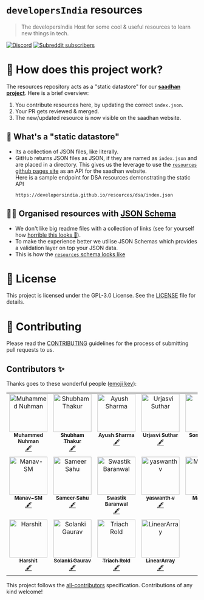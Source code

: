 # `developersIndia` resources

> The developersIndia Host for some cool & useful resources to learn new things in tech.

[![Discord](https://img.shields.io/discord/669880381649977354?color=%237289da&label=Discord&logo=Discord)](https://discordapp.com/invite/MKXMSNC)
[![Subreddit subscribers](https://img.shields.io/badge/dynamic/json?url=https%3A%2F%2Fdevelopersindia.github.io%2Fmetrics%2Fdata%2F&query=%24.totalMembers&suffix=%20members&style=flat&logo=reddit&label=r%2FdevelopersIndia&color=orange&link=https%3A%2F%2Fwww.reddit.com%2Fr%2FdevelopersIndia
)](https://www.reddit.com/r/developersIndia/)

# 👀 How does this project work?

The resources repository acts as a "static datastore" for our [**saadhan project**](https://saadhan.developersindia.in/). Here is a brief overview:
1. You contribute resources here, by updating the correct `index.json`.
2. Your PR gets reviewed & merged.
3. The new/updated resource is now visible on the saadhan website.

## 🤨 What's a "static datastore"
- Its a collection of JSON files, like literally.
- GitHub returns JSON files as JSON, if they are named as `index.json` and are placed in a directory. This gives us the leverage to use the [`resources` github pages site](https://developersindia.github.io/resources/) as an API for the saadhan website. <br>
  Here is a sample endpoint for DSA resources demonstrating the static API
  ```
  https://developersindia.github.io/resources/dsa/index.json
  ```

## 🙌🏽 Organised resources with [JSON Schema](https://json-schema.org/)
- We don't like big readme files with a collection of links (see for yourself how [horrible this looks 🤮](https://github.com/developersIndia/resources/blob/099258bb6daffd67475add7e8ef137b430c50c33/README.md)).
- To make the experience better we utilise JSON Schemas which provides a validation layer on top your JSON data.
- This is how the [`resources` schema looks like](https://github.com/developersIndia/resources/blob/master/resource.schema)

# 📜 License

This project is licensed under the GPL-3.0 License. See the [LICENSE](LICENSE) file for details.

# 👋 Contributing

Please read the [CONTRIBUTING](CONTRIBUTING.md) guidelines for the process of submitting pull requests to us.

## Contributors ✨

Thanks goes to these wonderful people ([emoji key](https://allcontributors.org/docs/en/emoji-key)):

<!-- ALL-CONTRIBUTORS-LIST:START - Do not remove or modify this section -->
<!-- prettier-ignore-start -->
<!-- markdownlint-disable -->
<table>
  <tbody>
    <tr>
      <td align="center" valign="top" width="14.28%"><a href="https://nuhman.github.io"><img src="https://avatars3.githubusercontent.com/u/15177381?v=4?s=100" width="100px;" alt="Muhammed Nuhman"/><br /><sub><b>Muhammed Nuhman</b></sub></a><br /><a href="#content-nuhman" title="Content">🖋</a></td>
      <td align="center" valign="top" width="14.28%"><a href="https://github.com/sbmthakur"><img src="https://avatars2.githubusercontent.com/u/7949156?v=4?s=100" width="100px;" alt="Shubham Thakur"/><br /><sub><b>Shubham Thakur</b></sub></a><br /><a href="#content-sbmthakur" title="Content">🖋</a></td>
      <td align="center" valign="top" width="14.28%"><a href="https://github.com/SharmaAayush"><img src="https://avatars.githubusercontent.com/u/29497880?v=4?s=100" width="100px;" alt="Ayush Sharma"/><br /><sub><b>Ayush Sharma</b></sub></a><br /><a href="#content-SharmaAayush" title="Content">🖋</a></td>
      <td align="center" valign="top" width="14.28%"><a href="https://github.com/BlackGoku36"><img src="https://avatars.githubusercontent.com/u/36535717?v=4?s=100" width="100px;" alt="Urjasvi Suthar"/><br /><sub><b>Urjasvi Suthar</b></sub></a><br /><a href="#content-BlackGoku36" title="Content">🖋</a></td>
      <td align="center" valign="top" width="14.28%"><a href="https://jarmos.netlify.app/"><img src="https://avatars.githubusercontent.com/u/31373860?v=4?s=100" width="100px;" alt="Somraj Saha"/><br /><sub><b>Somraj Saha</b></sub></a><br /><a href="#content-Jarmos-san" title="Content">🖋</a></td>
      <td align="center" valign="top" width="14.28%"><a href="https://bhupeshpradhan.vercel.app/"><img src="https://avatars.githubusercontent.com/u/76522149?v=4?s=100" width="100px;" alt="Bhupesh Pradhan"/><br /><sub><b>Bhupesh Pradhan</b></sub></a><br /><a href="#infra-HanakoK9" title="Infrastructure (Hosting, Build-Tools, etc)">🚇</a></td>
      <td align="center" valign="top" width="14.28%"><a href="https://github.com/V3dantSh4rma"><img src="https://avatars.githubusercontent.com/u/70263758?v=4?s=100" width="100px;" alt="Vedant Sharma"/><br /><sub><b>Vedant Sharma</b></sub></a><br /><a href="#content-V3dantSh4rma" title="Content">🖋</a></td>
    </tr>
    <tr>
      <td align="center" valign="top" width="14.28%"><a href="https://tailwind-nextjs-portfolio.vercel.app/"><img src="https://avatars.githubusercontent.com/u/18483618?v=4?s=100" width="100px;" alt="Manav-SM"/><br /><sub><b>Manav-SM</b></sub></a><br /><a href="#content-Manav-SM" title="Content">🖋</a></td>
      <td align="center" valign="top" width="14.28%"><a href="https://github.com/SameerSahu007"><img src="https://avatars.githubusercontent.com/u/29480670?v=4?s=100" width="100px;" alt="Sameer Sahu"/><br /><sub><b>Sameer Sahu</b></sub></a><br /><a href="#content-SameerSahu007" title="Content">🖋</a></td>
      <td align="center" valign="top" width="14.28%"><a href="https://dev.to/delta456"><img src="https://avatars.githubusercontent.com/u/28479139?v=4?s=100" width="100px;" alt="Swastik Baranwal"/><br /><sub><b>Swastik Baranwal</b></sub></a><br /><a href="#content-Delta456" title="Content">🖋</a></td>
      <td align="center" valign="top" width="14.28%"><a href="https://github.com/yaswanth-vakkala"><img src="https://avatars.githubusercontent.com/u/100300292?v=4?s=100" width="100px;" alt="yaswanth v"/><br /><sub><b>yaswanth v</b></sub></a><br /><a href="#content-yaswanth-vakkala" title="Content">🖋</a></td>
      <td align="center" valign="top" width="14.28%"><a href="https://animesh-ghosh.github.io/"><img src="https://avatars.githubusercontent.com/u/34956994?v=4?s=100" width="100px;" alt="MaDDogx"/><br /><sub><b>MaDDogx</b></sub></a><br /><a href="#content-Animesh-Ghosh" title="Content">🖋</a></td>
      <td align="center" valign="top" width="14.28%"><a href="https://akshat.shastraos.co/"><img src="https://avatars.githubusercontent.com/u/69577224?v=4?s=100" width="100px;" alt="Akshat Sharma"/><br /><sub><b>Akshat Sharma</b></sub></a><br /><a href="#content-akshatcoder-hash" title="Content">🖋</a></td>
      <td align="center" valign="top" width="14.28%"><a href="https://spookyintheam.codes"><img src="https://avatars.githubusercontent.com/u/68803793?v=4?s=100" width="100px;" alt="spooky"/><br /><sub><b>spooky</b></sub></a><br /><a href="#content-ghostx31" title="Content">🖋</a></td>
    </tr>
    <tr>
      <td align="center" valign="top" width="14.28%"><a href="https://github.com/HarshitJoshi9152"><img src="https://avatars.githubusercontent.com/u/37842304?v=4?s=100" width="100px;" alt="Harshit"/><br /><sub><b>Harshit</b></sub></a><br /><a href="#content-HarshitJoshi9152" title="Content">🖋</a></td>
      <td align="center" valign="top" width="14.28%"><a href="https://gsolanki.vercel.app"><img src="https://avatars.githubusercontent.com/u/34185908?v=4?s=100" width="100px;" alt="Solanki Gaurav"/><br /><sub><b>Solanki Gaurav</b></sub></a><br /><a href="#content-gau2107" title="Content">🖋</a></td>
      <td align="center" valign="top" width="14.28%"><a href="https://github.com/triach-rold"><img src="https://avatars.githubusercontent.com/u/156170660?v=4?s=100" width="100px;" alt="Triach Rold"/><br /><sub><b>Triach Rold</b></sub></a><br /><a href="#content-triach-rold" title="Content">🖋</a></td>
      <td align="center" valign="top" width="14.28%"><a href="https://reddit.com/u/LinearArray"><img src="https://i.imgur.com/NTzygIr.jpeg" width="100px;" alt="LinearArray"/><br /><sub><b>LinearArray</b></sub></a><br /><a href="#content-linear-array" title="Content">🖋</a></td>
    </tr>
  </tbody>
</table>

<!-- markdownlint-restore -->
<!-- prettier-ignore-end -->

<!-- ALL-CONTRIBUTORS-LIST:END -->

This project follows the [all-contributors](https://github.com/all-contributors/all-contributors) specification. Contributions of any kind welcome!
